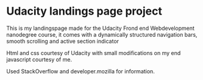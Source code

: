 # Udacity landings page project       

This is my landingspage made for the Udacity Frond end Webdevelopment nanodegree course, it comes with a dynamically structured navigation bars, smooth scrolling and active section indicator    

Html and css courtesy of Udacity with small modifications on my end    
javascript courtesy of me.   

Used StackOverflow and developer.mozilla for information.   
